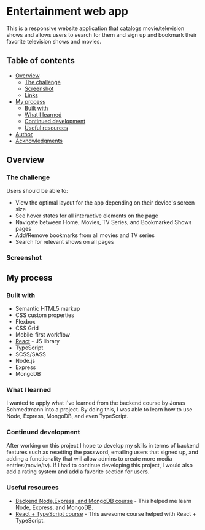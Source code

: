 # Entertainment web app

This is a responsive website application that catalogs movie/television shows and allows users to search for them and sign up and bookmark their favorite television shows and movies.

## Table of contents

- [Overview](#overview)
  - [The challenge](#the-challenge)
  - [Screenshot](#screenshot)
  - [Links](#links)
- [My process](#my-process)
  - [Built with](#built-with)
  - [What I learned](#what-i-learned)
  - [Continued development](#continued-development)
  - [Useful resources](#useful-resources)
- [Author](#author)
- [Acknowledgments](#acknowledgments)


## Overview

### The challenge

Users should be able to:

- View the optimal layout for the app depending on their device's screen size
- See hover states for all interactive elements on the page
- Navigate between Home, Movies, TV Series, and Bookmarked Shows pages
- Add/Remove bookmarks from all movies and TV series
- Search for relevant shows on all pages

### Screenshot

## My process

### Built with

- Semantic HTML5 markup
- CSS custom properties
- Flexbox
- CSS Grid
- Mobile-first workflow
- [React](https://reactjs.org/) - JS library
- TypeScript
- SCSS/SASS
- Node.js
- Express
- MongoDB

### What I learned

I wanted to apply what I've learned from the backend course by Jonas Schmedtmann into a project. By doing this, I was able to learn how to use Node, Express, MongoDB, and even TypeScript. 

### Continued development

After working on this project I hope to develop my skills in terms of backend features such as resetting the password, emailing users that signed up, and adding a functionality that will allow admins to create more media entries(movie/tv). If I had to continue developing this project, I would also add a rating system and add a favorite section for users. 

### Useful resources

- [Backend Node,Express, and MongoDB course](https://www.udemy.com/course/nodejs-express-mongodb-bootcamp/) - This helped me learn Node, Express, and MongoDB.
- [React + TypeScript course](https://www.udemy.com/course/understanding-typescript/) - This awesome course helped with React + TypeScript.
